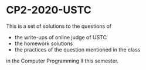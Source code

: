 # CP2-2020-USTC  
This is a set of solutions to the questions of 

* the write-ups of online judge of USTC 
* the homework solutions 
* the practices of the question mentioned in the class 

in the Computer Programming II this semester.  
